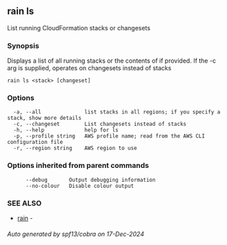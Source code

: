 ## rain ls

List running CloudFormation stacks or changesets

### Synopsis

Displays a list of all running stacks or the contents of <stack> if provided. If the -c arg is supplied, operates on changesets instead of stacks

```
rain ls <stack> [changeset]
```

### Options

```
  -a, --all              list stacks in all regions; if you specify a stack, show more details
  -c, --changeset        List changesets instead of stacks
  -h, --help             help for ls
  -p, --profile string   AWS profile name; read from the AWS CLI configuration file
  -r, --region string    AWS region to use
```

### Options inherited from parent commands

```
      --debug       Output debugging information
      --no-colour   Disable colour output
```

### SEE ALSO

* [rain](index.md)	 - 

###### Auto generated by spf13/cobra on 17-Dec-2024
